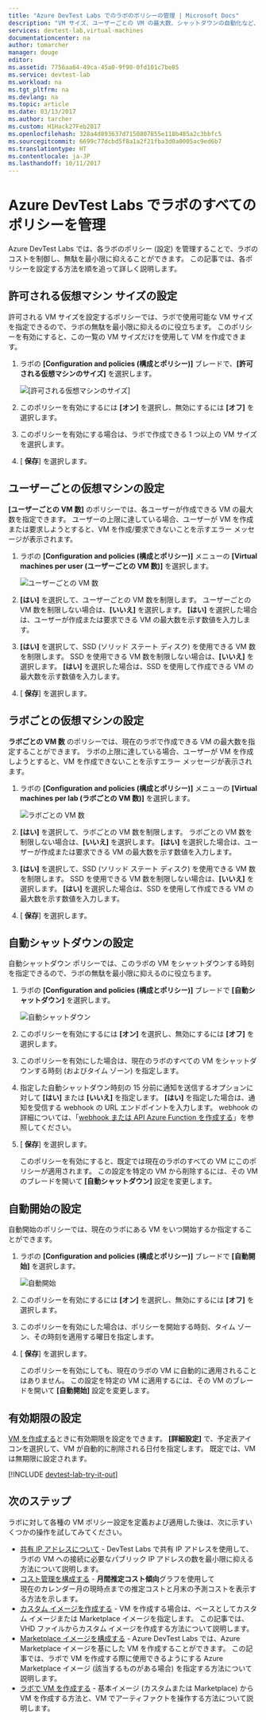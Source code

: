 ```yaml
---
title: "Azure DevTest Labs でのラボのポリシーの管理 | Microsoft Docs"
description: "VM サイズ、ユーザーごとの VM の最大数、シャットダウンの自動化など、ラボのポリシーを定義する方法について説明します。"
services: devtest-lab,virtual-machines
documentationcenter: na
author: tomarcher
manager: douge
editor: 
ms.assetid: 7756aa64-49ca-45a0-9f90-0fd101c7be85
ms.service: devtest-lab
ms.workload: na
ms.tgt_pltfrm: na
ms.devlang: na
ms.topic: article
ms.date: 03/13/2017
ms.author: tarcher
ms.custom: H1Hack27Feb2017
ms.openlocfilehash: 328a4d893637d7150807855e118b485a2c3bbfc5
ms.sourcegitcommit: 6699c77dcbd5f8a1a2f21fba3d0a0005ac9ed6b7
ms.translationtype: HT
ms.contentlocale: ja-JP
ms.lasthandoff: 10/11/2017
---
```

# <a name="manage-all-policies-for-a-lab-in-azure-devtest-labs"></a>Azure DevTest Labs でラボのすべてのポリシーを管理

Azure DevTest Labs では、各ラボのポリシー (設定) を管理することで、ラボのコストを制御し、無駄を最小限に抑えることができます。 この記事では、各ポリシーを設定する方法を順を追って詳しく説明します。  

## <a name="set-allowed-virtual-machine-sizes"></a>許可される仮想マシン サイズの設定
許可される VM サイズを設定するポリシーでは、ラボで使用可能な VM サイズを指定できるので、ラボの無駄を最小限に抑えるのに役立ちます。 このポリシーを有効にすると、この一覧の VM サイズだけを使用して VM を作成できます。

1. ラボの **[Configuration and policies (構成とポリシー)]** ブレードで、**[許可される仮想マシンのサイズ]** を選択します。
   
    ![[許可される仮想マシンのサイズ]](./media/devtest-lab-set-lab-policy/allowed-vm-sizes.png)

1. このポリシーを有効にするには **[オン]** を選択し、無効にするには **[オフ]** を選択します。

1. このポリシーを有効にする場合は、ラボで作成できる 1 つ以上の VM サイズを選択します。

1. [ **保存**] を選択します。

## <a name="set-virtual-machines-per-user"></a>ユーザーごとの仮想マシンの設定
**[ユーザーごとの VM 数]** のポリシーでは、各ユーザーが作成できる VM の最大数を指定できます。 ユーザーの上限に達している場合、ユーザーが VM を作成または要求しようとすると、VM を作成/要求できないことを示すエラー メッセージが表示されます。 

1. ラボの **[Configuration and policies (構成とポリシー)]** メニューの **[Virtual machines per user (ユーザーごとの VM 数)]** を選択します。
   
    ![ユーザーごとの VM 数](./media/devtest-lab-set-lab-policy/max-vms-per-user.png)

1. **[はい]** を選択して、ユーザーごとの VM 数を制限します。 ユーザーごとの VM 数を制限しない場合は、**[いいえ]** を選択します。 **[はい]** を選択した場合は、ユーザーが作成または要求できる VM の最大数を示す数値を入力します。 

1. **[はい]** を選択して、SSD (ソリッド ステート ディスク) を使用できる VM 数を制限します。 SSD を使用できる VM 数を制限しない場合は、**[いいえ]** を選択します。 **[はい]** を選択した場合は、SSD を使用して作成できる VM の最大数を示す数値を入力します。 

1. [ **保存**] を選択します。

## <a name="set-virtual-machines-per-lab"></a>ラボごとの仮想マシンの設定
**ラボごとの VM 数** のポリシーでは、現在のラボで作成できる VM の最大数を指定することができます。 ラボの上限に達している場合、ユーザーが VM を作成しようとすると、VM を作成できないことを示すエラー メッセージが表示されます。 

1. ラボの **[Configuration and policies (構成とポリシー)]** メニューの **[Virtual machines per lab (ラボごとの VM 数)]** を選択します。
   
    ![ラボごとの VM 数](./media/devtest-lab-set-lab-policy/max-vms-per-lab.png)

1. **[はい]** を選択して、ラボごとの VM 数を制限します。 ラボごとの VM 数を制限しない場合は、**[いいえ]** を選択します。 **[はい]** を選択した場合は、ユーザーが作成または要求できる VM の最大数を示す数値を入力します。 

1. **[はい]** を選択して、SSD (ソリッド ステート ディスク) を使用できる VM 数を制限します。 SSD を使用できる VM 数を制限しない場合は、**[いいえ]** を選択します。 **[はい]** を選択した場合は、SSD を使用して作成できる VM の最大数を示す数値を入力します。 

1. [ **保存**] を選択します。

## <a name="set-auto-shutdown"></a>自動シャットダウンの設定
自動シャットダウン ポリシーでは、このラボの VM をシャットダウンする時刻を指定できるので、ラボの無駄を最小限に抑えるのに役立ちます。

1. ラボの **[Configuration and policies (構成とポリシー)]** ブレードで **[自動シャットダウン]** を選択します。
   
    ![自動シャットダウン](./media/devtest-lab-set-lab-policy/auto-shutdown.png)

1. このポリシーを有効にするには **[オン]** を選択し、無効にするには **[オフ]** を選択します。

1. このポリシーを有効にした場合は、現在のラボのすべての VM をシャットダウンする時刻 (およびタイム ゾーン) を指定します。

1. 指定した自動シャットダウン時刻の 15 分前に通知を送信するオプションに対して **[はい]** または **[いいえ]** を指定します。 **[はい]** を指定した場合は、通知を受信する webhook の URL エンドポイントを入力します。 webhook の詳細については、「[webhook または API Azure Function を作成する](../azure-functions/functions-create-a-web-hook-or-api-function.md)」を参照してください。 

1. [ **保存**] を選択します。

    このポリシーを有効にすると、既定では現在のラボのすべての VM にこのポリシーが適用されます。 この設定を特定の VM から削除するには、その VM のブレードを開いて **[自動シャットダウン]** 設定を変更します。 

## <a name="set-auto-start"></a>自動開始の設定
自動開始のポリシーでは、現在のラボにある VM をいつ開始するか指定することができます。  

1. ラボの **[Configuration and policies (構成とポリシー)]** ブレードで **[自動開始]** を選択します。
   
    ![自動開始](./media/devtest-lab-set-lab-policy/auto-start.png)

2. このポリシーを有効にするには **[オン]** を選択し、無効にするには **[オフ]** を選択します。

3. このポリシーを有効にした場合は、ポリシーを開始する時刻、タイム ゾーン、その時刻を適用する曜日を指定します。 

4. [ **保存**] を選択します。

    このポリシーを有効にしても、現在のラボの VM に自動的に適用されることはありません。 この設定を特定の VM に適用するには、その VM のブレードを開いて **[自動開始]** 設定を変更します。 

## <a name="set-expiration-date"></a>有効期限の設定
[VM を作成する](devtest-lab-add-vm.md)ときに有効期限を設定をできます。 **[詳細設定]** で、予定表アイコンを選択して、VM が自動的に削除される日付を指定します。  既定では、VM は無期限に設定されます。

[!INCLUDE [devtest-lab-try-it-out](../../includes/devtest-lab-try-it-out.md)]

## <a name="next-steps"></a>次のステップ
ラボに対して各種の VM ポリシー設定を定義および適用した後は、次に示すいくつかの操作を試してみてください。

* [共有 IP アドレスについて](devtest-lab-shared-ip.md) - DevTest Labs で共有 IP アドレスを使用して、ラボの VM への接続に必要なパブリック IP アドレスの数を最小限に抑える方法について説明します。
* [コスト管理を構成する](devtest-lab-configure-cost-management.md) - **月間推定コスト傾向**グラフを使用して  
  現在のカレンダー月の現時点までの推定コストと月末の予測コストを表示する方法を示します。
* [カスタム イメージを作成する](devtest-lab-create-template.md) - VM を作成する場合は、ベースとしてカスタム イメージまたは Marketplace イメージを指定します。 この記事では、VHD ファイルからカスタム イメージを作成する方法について説明します。
* [Marketplace イメージを構成する](devtest-lab-configure-marketplace-images.md) - Azure DevTest Labs では、Azure Marketplace イメージを基にした VM を作成することができます。 この記事では、ラボで VM を作成する際に使用できるようにする Azure Marketplace イメージ (該当するものがある場合) を指定する方法について説明します。
* [ラボで VM を作成する](devtest-lab-add-vm-with-artifacts.md) - 基本イメージ (カスタムまたは Marketplace) から VM を作成する方法と、VM でアーティファクトを操作する方法について説明します。

